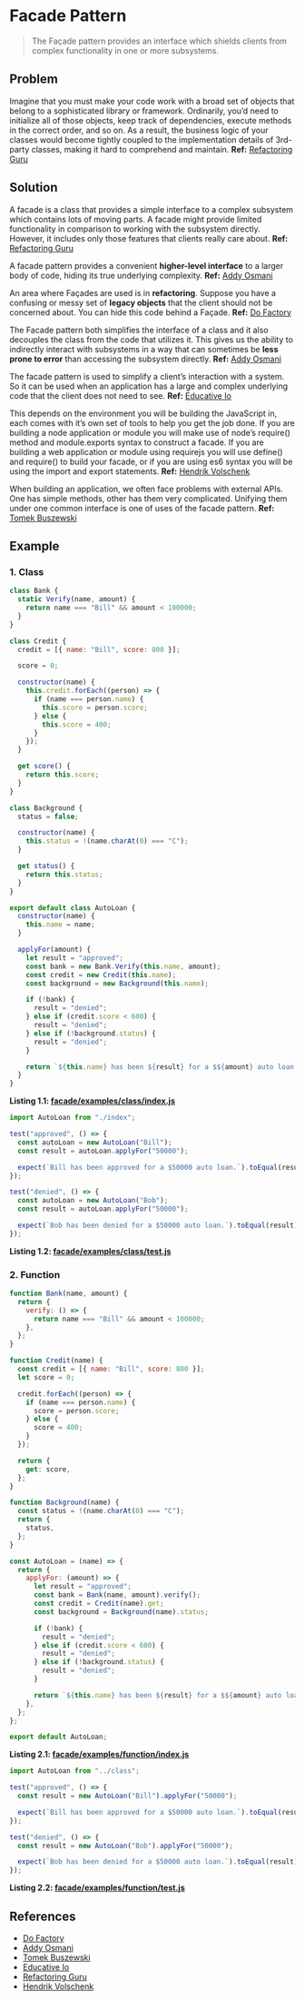 # Facade Pattern
>The Façade pattern provides an interface which shields clients from complex functionality in one or more subsystems.

## Problem

Imagine that you must make your code work with a broad set of objects that belong to a sophisticated library or framework. Ordinarily, you’d need to initialize all of those objects, keep track of dependencies, execute methods in the correct order, and so on. As a result, the business logic of your classes would become tightly coupled to the implementation details of 3rd-party classes, making it hard to comprehend and maintain. __Ref:__ [Refactoring Guru]

## Solution

A facade is a class that provides a simple interface to a complex subsystem which contains lots of moving parts. A facade might provide limited functionality in comparison to working with the subsystem directly. However, it includes only those features that clients really care about. __Ref:__ [Refactoring Guru]

A facade pattern provides a convenient **higher-level interface** to a larger body of code, hiding its true underlying complexity. __Ref:__ [Addy Osmani]

An area where Façades are used is in **refactoring**. Suppose you have a confusing or messy set of **legacy objects** that the client should not be concerned about. You can hide this code behind a Façade. __Ref:__ [Do Factory]

The Facade pattern both simplifies the interface of a class and it also decouples the class from the code that utilizes it. This gives us the ability to indirectly interact with subsystems in a way that can sometimes be **less prone to error** than accessing the subsystem directly. __Ref:__ [Addy Osmani]

The facade pattern is used to simplify a client’s interaction with a system. So it can be used when an application has a large and complex underlying code that the client does not need to see. __Ref:__ [Educative Io]

This depends on the environment you will be building the JavaScript in, each comes with it’s own set of tools to help you get the job done.
If you are building a node application or module you will make use of node’s require() method and module.exports syntax to construct a facade.
If you are building a web application or module using requirejs you will use define() and require() to build your facade, or if you are using es6 syntax you will be using the import and export statements. __Ref:__ [Hendrik Volschenk]

When building an application, we often face problems with external APIs. One has simple methods, other has them very complicated. Unifying them under one common interface is one of uses of the facade pattern. __Ref:__ [Tomek Buszewski]

## Example

### 1. Class
```javascript
class Bank {
  static Verify(name, amount) {
    return name === "Bill" && amount < 100000;
  }
}

class Credit {
  credit = [{ name: "Bill", score: 800 }];

  score = 0;

  constructor(name) {
    this.credit.forEach((person) => {
      if (name === person.name) {
        this.score = person.score;
      } else {
        this.score = 400;
      }
    });
  }

  get score() {
    return this.score;
  }
}

class Background {
  status = false;

  constructor(name) {
    this.status = !(name.charAt(0) === "C");
  }

  get status() {
    return this.status;
  }
}

export default class AutoLoan {
  constructor(name) {
    this.name = name;
  }

  applyFor(amount) {
    let result = "approved";
    const bank = new Bank.Verify(this.name, amount);
    const credit = new Credit(this.name);
    const background = new Background(this.name);

    if (!bank) {
      result = "denied";
    } else if (credit.score < 600) {
      result = "denied";
    } else if (!background.status) {
      result = "denied";
    }

    return `${this.name} has been ${result} for a $${amount} auto loan.`;
  }
}

```
__Listing 1.1: [facade/examples/class/index.js](https://github.com/patternsandbox/javascript/blob/main/patterns/facade/examples/class/index.js)__
```javascript
import AutoLoan from "./index";

test("approved", () => {
  const autoLoan = new AutoLoan("Bill");
  const result = autoLoan.applyFor("50000");

  expect(`Bill has been approved for a $50000 auto loan.`).toEqual(result);
});

test("denied", () => {
  const autoLoan = new AutoLoan("Bob");
  const result = autoLoan.applyFor("50000");

  expect(`Bob has been denied for a $50000 auto loan.`).toEqual(result);
});

```
__Listing 1.2: [facade/examples/class/test.js](https://github.com/patternsandbox/javascript/blob/main/patterns/facade/examples/class/test.js)__

### 2. Function
```javascript
function Bank(name, amount) {
  return {
    verify: () => {
      return name === "Bill" && amount < 100000;
    },
  };
}

function Credit(name) {
  const credit = [{ name: "Bill", score: 800 }];
  let score = 0;

  credit.forEach((person) => {
    if (name === person.name) {
      score = person.score;
    } else {
      score = 400;
    }
  });

  return {
    get: score,
  };
}

function Background(name) {
  const status = !(name.charAt(0) === "C");
  return {
    status,
  };
}

const AutoLoan = (name) => {
  return {
    applyFor: (amount) => {
      let result = "approved";
      const bank = Bank(name, amount).verify();
      const credit = Credit(name).get;
      const background = Background(name).status;

      if (!bank) {
        result = "denied";
      } else if (credit.score < 600) {
        result = "denied";
      } else if (!background.status) {
        result = "denied";
      }

      return `${this.name} has been ${result} for a $${amount} auto loan.`;
    },
  };
};

export default AutoLoan;

```
__Listing 2.1: [facade/examples/function/index.js](https://github.com/patternsandbox/javascript/blob/main/patterns/facade/examples/function/index.js)__
```javascript
import AutoLoan from "../class";

test("approved", () => {
  const result = new AutoLoan("Bill").applyFor("50000");

  expect(`Bill has been approved for a $50000 auto loan.`).toEqual(result);
});

test("denied", () => {
  const result = new AutoLoan("Bob").applyFor("50000");

  expect(`Bob has been denied for a $50000 auto loan.`).toEqual(result);
});

```
__Listing 2.2: [facade/examples/function/test.js](https://github.com/patternsandbox/javascript/blob/main/patterns/facade/examples/function/test.js)__

## References
- [Do Factory]
- [Addy Osmani]
- [Tomek Buszewski]
- [Educative Io]
- [Refactoring Guru]
- [Hendrik Volschenk]

[Do Factory]: https://www.dofactory.com/javascript/design-patterns/builder
[Addy Osmani]: https://addyosmani.com/resources/essentialjsdesignpatterns/book/
[Tomek Buszewski]: https://dev.to/tomekbuszewski/facade-pattern-in-javascript-3on4
[Educative Io]: https://www.educative.io/collection/page/5429798910296064/5725579815944192/6046230397321216
[Refactoring Guru]: https://refactoring.guru/design-patterns/facade
[Hendrik Volschenk]: https://medium.com/@righteous.trespasser/creating-and-using-facades-in-javascript-2c471ea2af41
